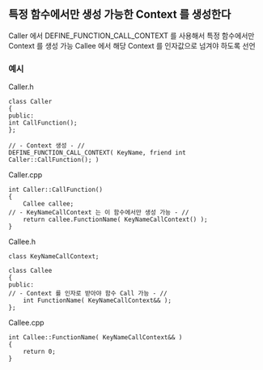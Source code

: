 ## 특정 함수에서만 생성 가능한 Context 를 생성한다

Caller 에서 DEFINE_FUNCTION_CALL_CONTEXT 를 사용해서 특정 함수에서만 Context 를 생성 가능
Callee 에서 해당 Context 를 인자값으로 넘겨야 하도록 선언

### 예시

Caller.h
`````````````````````````````````````````````````````````````````````````````````
class Caller
{
public:
int CallFunction();
};

// - Context 생성 - //
DEFINE_FUNCTION_CALL_CONTEXT( KeyName, friend int Caller::CallFunction(); )
`````````````````````````````````````````````````````````````````````````````````

Caller.cpp
`````````````````````````````````````````````````````````````````````````````````
int Caller::CallFunction()
{
	Callee callee;
// - KeyNameCallContext 는 이 함수에서만 생성 가능 - //
	return callee.FunctionName( KeyNameCallContext() );
}
`````````````````````````````````````````````````````````````````````````````````

Callee.h
`````````````````````````````````````````````````````````````````````````````````
class KeyNameCallContext;

class Callee
{
public:
// - Context 를 인자로 받아야 함수 Call 가능 - //
	int FunctionName( KeyNameCallContext&& );
};
`````````````````````````````````````````````````````````````````````````````````

Callee.cpp
`````````````````````````````````````````````````````````````````````````````````
int Callee::FunctionName( KeyNameCallContext&& )
{
	return 0;
}

`````````````````````````````````````````````````````````````````````````````````